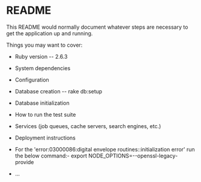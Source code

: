 # README

This README would normally document whatever steps are necessary to get the
application up and running.

Things you may want to cover:

* Ruby version -- 2.6.3

* System dependencies 

* Configuration

* Database creation -- rake db:setup

* Database initialization

* How to run the test suite

* Services (job queues, cache servers, search engines, etc.)

* Deployment instructions
 
* For the 'error:03000086:digital envelope routines::initialization error' run the below command:-
    export NODE_OPTIONS=--openssl-legacy-provide

* ...

